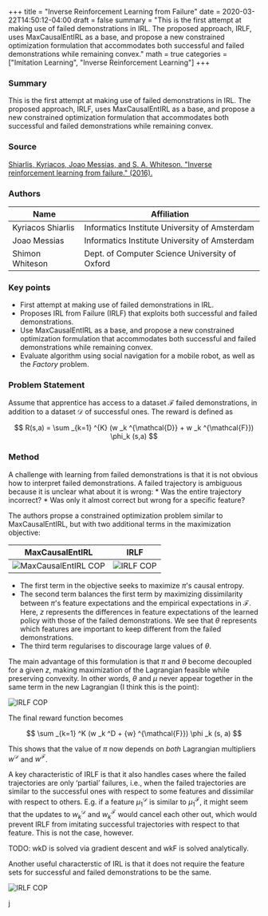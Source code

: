 +++
title = "Inverse Reinforcement Learning from Failure"
date = 2020-03-22T14:50:12-04:00
draft = false
summary = "This is the first attempt at making use of failed demonstrations in IRL. The proposed approach, IRLF, uses MaxCausalEntIRL as a base, and propose a new constrained optimization formulation that accommodates both successful and failed demonstrations while remaining convex."
math = true
categories = ["Imitation Learning", "Inverse Reinforcement Learning"]
+++

### Summary
This is the first attempt at making use of failed demonstrations in IRL. The proposed approach, IRLF, uses MaxCausalEntIRL as a base, and propose a new constrained optimization formulation that accommodates both successful and failed demonstrations while remaining convex.

### Source

[Shiarlis, Kyriacos, Joao Messias, and S. A. Whiteson. "Inverse reinforcement learning from failure." (2016).](https://ora.ox.ac.uk/objects/uuid:8593deb6-f16c-4545-a732-472625eaffb3/download_file?file_format=pdf&safe_filename=LearningFromFailure.pdf&type_of_work=Conference)

### Authors
Name | Affiliation
--- | ---
Kyriacos Shiarlis | Informatics Institute University of Amsterdam
Joao Messias | Informatics Institute University of Amsterdam
Shimon Whiteson | Dept. of Computer Science University of Oxford

### Key points

- First attempt at making use of failed demonstrations in IRL.
- Proposes IRL from Failure (IRLF) that exploits both successful and failed demonstrations.
- Use MaxCausalEntIRL as a base, and propose a new constrained optimization formulation that accommodates both successful and failed demonstrations while remaining convex.
- Evaluate algorithm using social navigation for a mobile robot, as well as the _Factory_ problem.

### Problem Statement
Assume that apprentice has access to a dataset $\mathcal{F}$ failed demonstrations, in addition to a dataset $\mathcal{D}$ of successful ones. The reward is defined as

$$
R(s,a) = \sum _{k=1} ^{K} (w _k ^{\mathcal{D}} + w _k ^{\mathcal{F}}) \phi_k (s,a)
$$

### Method
A challenge with learning from failed demonstrations is that it is not obvious how to interpret failed demonstrations. A failed trajectory is ambiguous because it is unclear what about it is wrong:
    * Was the entire trajectory incorrect?
    * Was only it almost correct but wrong for a specific feature?

The authors propse a constrained optimization problem similar to MaxCausalEntIRL, but with two additional terms in the maximization objective:

MaxCausalEntIRL | IRLF
--- | ---
![MaxCausalEntIRL COP](/img/paper_summaries/shiarlis-messias-2016/maxcausalent-cop.png) | ![IRLF COP](/img/paper_summaries/shiarlis-messias-2016/irlf-cop.png)

* The first term in the objective seeks to maximize $\pi$'s causal entropy.
* The second term balances the first term by maximizing dissimilarity between $\pi$'s feature expectations and the empirical expectations in $\mathcal{F}$. Here, $z$ represents the differences in feature expectations of the learned policy with those of the failed demonstrations. We see that $\theta$ represents which features are important to keep different from the failed demonstrations.
* The third term regularises to discourage large values of $\theta$.

The main advantage of this formulation is that $\pi$ and $\theta$ become decoupled for a given $z$, making maximization of the Lagrangian feasible while preserving convexity. In other words, $\theta$ and $\mu$ never appear together in the same term in the new Lagrangian (I think this is the point):

![IRLF COP](/img/paper_summaries/shiarlis-messias-2016/new-lagrangian.png)

The final reward function becomes

$$
\sum _{k=1} ^K (w _k ^D + {w} ^{\mathcal{F}}) \phi _k (s, a)
$$

This shows that the value of $\pi$ now depends on _both_ Lagrangian multipliers $w^\mathcal{D}$ and $w^\mathcal{F}$.


A key characteristic of IRLF is that it also handles cases where the failed trajectories are only ‘partial’ failures, i.e., when the failed trajectories are similar to the successful ones with respect to some features and dissimilar with respect to others. E.g. if a feature $\mu _1 ^\mathcal{D}$ is similar to $\mu _1 ^\mathcal{F}$, it might seem that the updates to $w _k ^\mathcal{D}$ and $w _k ^\mathcal{F}$ would cancel each other out, which would prevent IRLF from imitating successful trajectories with respect to that feature. This is not the case, however.

TODO: wkD is solved via gradient descent and wkF is solved analytically.

Another useful characterstic of IRL is that it does not require the feature sets for successful and failed demonstrations to be the same.

![IRLF COP](/img/paper_summaries/shiarlis-messias-2016/irlf-algorithm.png)

j
